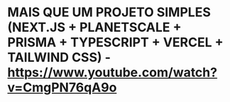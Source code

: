 # MAIS QUE UM PROJETO SIMPLES (NEXT.JS + PLANETSCALE + PRISMA + TYPESCRIPT + VERCEL + TAILWIND CSS) - https://www.youtube.com/watch?v=CmgPN76qA9o
